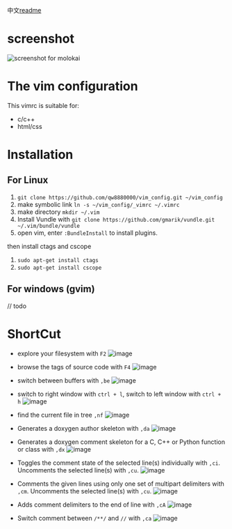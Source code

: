 
中文[readme](./README_zh.md)

# screenshot

![screenshot for molokai](http://oxnimkw03.bkt.clouddn.com/20171030101917.png)

# The vim configuration

This vimrc is suitable for:

-   c/c++ 
-   html/css

# Installation

## For Linux


1. `git clone https://github.com/qw8880000/vim_config.git ~/vim_config`
1. make symbolic link `ln -s ~/vim_config/_vimrc ~/.vimrc`
1. make directory `mkdir ~/.vim`
1. Install Vundle with `git clone https://github.com/gmarik/vundle.git ~/.vim/bundle/vundle`
1. open vim, enter `:BundleInstall` to install plugins.

then install ctags and cscope

1. `sudo apt-get install ctags`
1. `sudo apt-get install cscope`

## For windows (gvim)

// todo

# ShortCut

* explore your filesystem with `F2`
![image](http://oxnimkw03.bkt.clouddn.com/f2.gif)

* browse the tags of source code with `F4`
![image](http://oxnimkw03.bkt.clouddn.com/f4.gif)

* switch between buffers with `,be`
![image](http://oxnimkw03.bkt.clouddn.com/bufexplore.gif)

* switch to right window with `ctrl + l`, switch to left window with `ctrl + h`
![image](http://oxnimkw03.bkt.clouddn.com/winChange.gif)

* find the current file in tree `,nf`
![image](http://oxnimkw03.bkt.clouddn.com/findCurrentFile.gif)

* Generates a doxygen author skeleton with `,da`
![image](http://oxnimkw03.bkt.clouddn.com/DoxAuthor.gif)

* Generates a doxygen comment skeleton for a C, C++ or Python function or class with `,dx`
![image](http://oxnimkw03.bkt.clouddn.com/DoxFunction.gif)

* Toggles the comment state of the selected line(s) individually with `,ci`. Uncomments the selected line(s) with `,cu`.
![image](http://oxnimkw03.bkt.clouddn.com/comment1.gif)

* Comments the given lines using only one set of multipart delimiters with `,cm`. Uncomments the selected line(s) with `,cu`.
![image](http://oxnimkw03.bkt.clouddn.com/comment2.gif)

* Adds comment delimiters to the end of line with `,cA`
![image](http://oxnimkw03.bkt.clouddn.com/comment3.gif)

* Switch comment between `/**/` and `//` with `,ca`
![image](http://oxnimkw03.bkt.clouddn.com/comment4.gif)
